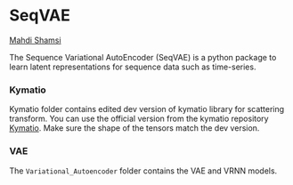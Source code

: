 # SeqVAE
[Mahdi Shamsi](https://www.linkedin.com/in/mahdi-shamsi-9912aa124/) 

The Sequence Variational AutoEncoder (SeqVAE) is a python package to learn latent representations for sequence data 
such as time-series. 

### Kymatio
Kymatio folder contains edited dev version of kymatio library for scattering transform. You can use the official version
from the kymatio repository [Kymatio](https://www.kymat.io/). Make sure the shape of the tensors match the dev version.

### VAE
The `Variational_Autoencoder` folder contains the VAE and VRNN models.